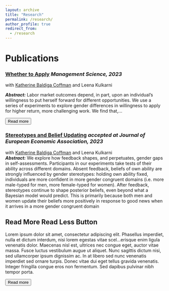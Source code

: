 ```yaml
---
layout: archive
title: "Research"
permalink: /research/
author_profile: true
redirect_from:
  - /research
---
```

<!DOCTYPE html>
<html>
<head>
<meta name="viewport" content="width=device-width, initial-scale=1">
<style>
#more {display: none;}
</style>
</head>
<body>

# Publications

### [Whether to Apply](http://manuelacollis.github.io/files/2023_02_Whether_to_Apply.pdf) <i> Management Science, 2023 </i> <br>
with [Katherine Baldiga Coffman](https://sites.google.com/site/kbaldigacoffman/) and Leena Kulkarni <br>
<p><b><i>Abstract:</i></b> Labor market outcomes depend, in part, upon an individual’s willingness to put herself forward for different opportunities. We use a series of experiments to explore gender differences in willingness to apply for higher return, more challenging work. We find that,<span id="dots">...</span><span id="more">in male-typed domains, qualified women are significantly less likely to apply than similarly well-qualified men. We provide evidence both in a controlled setting and in the field that reducing ambiguity surrounding required qualifications increases the rate at which qualified women apply. The effects are more mixed for men. Our results suggest a path for increasing the pool of qualified women applicants.</span></p>
<button onclick="myFunction()" id="myBtn">Read more</button>

### [Stereotypes and Belief Updating](http://manuelacollis.github.io/files/2021_01_Stereotypes_and_Belief_Updating.pdf) <i> accepted at Journal of European Economic Association, 2023 </i> <br>
with [Katherine Baldiga Coffman](https://sites.google.com/site/kbaldigacoffman/) and Leena Kulkarni <br>
<b><i>Abstract:</i></b> We explore how feedback shapes, and perpetuates, gender gaps in self-assessments. Participants 
in our experiments take tests of their ability across different domains. Absent feedback, beliefs of own 
ability are strongly influenced by gender stereotypes: holding own ability fixed, individuals are more 
confident in more gender congruent domains (i.e. more male-typed for men, more female-typed for 
women). After feedback, stereotypes continue to shape posterior beliefs, even beyond what a Bayesian 
model would predict. This is primarily because both men and women update their beliefs more positively 
in response to good news when it arrives in a more gender congruent domain

<h2>Read More Read Less Button</h2>
<p>Lorem ipsum dolor sit amet, consectetur adipiscing elit. Phasellus imperdiet, nulla et dictum interdum, nisi lorem egestas vitae scel<span id="dots_2">...</span><span id="more_2">erisque enim ligula venenatis dolor. Maecenas nisl est, ultrices nec congue eget, auctor vitae massa. Fusce luctus vestibulum augue ut aliquet. Nunc sagittis dictum nisi, sed ullamcorper ipsum dignissim ac. In at libero sed nunc venenatis imperdiet sed ornare turpis. Donec vitae dui eget tellus gravida venenatis. Integer fringilla congue eros non fermentum. Sed dapibus pulvinar nibh tempor porta.</span></p>
<button onclick="myFunction_2()" id="myBtn_2">Read more</button>

<script>
function myFunction() {
  var dots = document.getElementById("dots");
  var moreText = document.getElementById("more");
  var btnText = document.getElementById("myBtn");

  if (dots.style.display === "none") {
    dots.style.display = "inline";
    btnText.innerHTML = "Read more"; 
    moreText.style.display = "none";
  } else {
    dots.style.display = "none";
    btnText.innerHTML = "Read less"; 
    moreText.style.display = "inline";
  }
}
</script>

<script>
function myFunction_2() {
  var dots = document.getElementById("dots_2");
  var moreText = document.getElementById("more_2");
  var btnText = document.getElementById("myBtn_2");

  if (dots.style.display === "none") {
    dots.style.display = "inline";
    btnText.innerHTML = "Read more"; 
    moreText.style.display = "none";
  } else {
    dots.style.display = "none";
    btnText.innerHTML = "Read less"; 
    moreText.style.display = "inline";
  }
}
</script>

</body>
</html>
